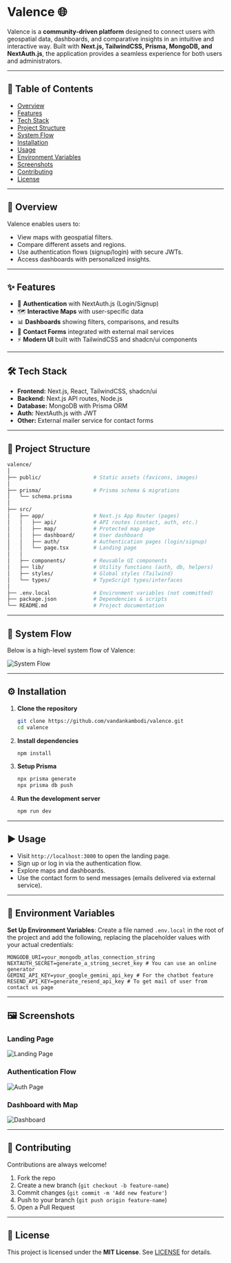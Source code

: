 # Valence 🌐

Valence is a **community-driven platform** designed to connect users with geospatial data, dashboards, and comparative insights in an intuitive and interactive way. Built with **Next.js, TailwindCSS, Prisma, MongoDB, and NextAuth.js**, the application provides a seamless experience for both users and administrators.

---

## 📑 Table of Contents
- [Overview](#overview)
- [Features](#features)
- [Tech Stack](#tech-stack)
- [Project Structure](#project-structure)
- [System Flow](#system-flow)
- [Installation](#installation)
- [Usage](#usage)
- [Environment Variables](#environment-variables)
- [Screenshots](#screenshots)
- [Contributing](#contributing)
- [License](#license)

---

## 🚀 Overview
Valence enables users to:
- View maps with geospatial filters.
- Compare different assets and regions.
- Use authentication flows (signup/login) with secure JWTs.
- Access dashboards with personalized insights.

---

## ✨ Features
- 🔐 **Authentication** with NextAuth.js (Login/Signup)
- 🗺️ **Interactive Maps** with user-specific data
- 📊 **Dashboards** showing filters, comparisons, and results
- 📧 **Contact Forms** integrated with external mail services
- ⚡ **Modern UI** built with TailwindCSS and shadcn/ui components

---

## 🛠️ Tech Stack
- **Frontend:** Next.js, React, TailwindCSS, shadcn/ui
- **Backend:** Next.js API routes, Node.js
- **Database:** MongoDB with Prisma ORM
- **Auth:** NextAuth.js with JWT
- **Other:** External mailer service for contact forms

---

## 📂 Project Structure
```bash
valence/
│
├── public/                 # Static assets (favicons, images)
│
├── prisma/                 # Prisma schema & migrations
│   └── schema.prisma
│
├── src/
│   ├── app/                # Next.js App Router (pages)
│   │   ├── api/            # API routes (contact, auth, etc.)
│   │   ├── map/            # Protected map page
│   │   ├── dashboard/      # User dashboard
│   │   ├── auth/           # Authentication pages (login/signup)
│   │   └── page.tsx        # Landing page
│   │
│   ├── components/         # Reusable UI components
│   ├── lib/                # Utility functions (auth, db, helpers)
│   ├── styles/             # Global styles (Tailwind)
│   └── types/              # TypeScript types/interfaces
│
├── .env.local              # Environment variables (not committed)
├── package.json            # Dependencies & scripts
└── README.md               # Project documentation
```

---

## 🔄 System Flow
Below is a high-level system flow of Valence:

![System Flow](<ADD_LINK_TO_FLOWCHART_IMAGE>)

---

## ⚙️ Installation
1. **Clone the repository**
   ```bash
   git clone https://github.com/vandankambodi/valence.git
   cd valence
   ```

2. **Install dependencies**
   ```bash
   npm install
   ```

3. **Setup Prisma**
   ```bash
   npx prisma generate
   npx prisma db push
   ```

4. **Run the development server**
   ```bash
   npm run dev
   ```

---

## ▶️ Usage
- Visit `http://localhost:3000` to open the landing page.
- Sign up or log in via the authentication flow.
- Explore maps and dashboards.
- Use the contact form to send messages (emails delivered via external service).

---

## 🔑 Environment Variables

**Set Up Environment Variables**: Create a file named `.env.local` in the root of the project and add the following, replacing the placeholder values with your actual credentials:

```env
MONGODB_URI=your_mongodb_atlas_connection_string
NEXTAUTH_SECRET=generate_a_strong_secret_key # You can use an online generator
GEMINI_API_KEY=your_google_gemini_api_key # For the chatbot feature
RESEND_API_KEY=generate_resend_api_key # To get mail of user from contact us page
```
---

## 🖼️ Screenshots
### Landing Page
![Landing Page](<ADD_LINK_TO_LANDING_PAGE_SCREENSHOT>)

### Authentication Flow
![Auth Page](<ADD_LINK_TO_AUTH_PAGE_SCREENSHOT>)

### Dashboard with Map
![Dashboard](<ADD_LINK_TO_DASHBOARD_SCREENSHOT>)

---

## 🤝 Contributing
Contributions are always welcome!

1. Fork the repo
2. Create a new branch (`git checkout -b feature-name`)
3. Commit changes (`git commit -m 'Add new feature'`)
4. Push to your branch (`git push origin feature-name`)
5. Open a Pull Request

---

## 📜 License
This project is licensed under the **MIT License**. See [LICENSE](./LICENSE) for details.
